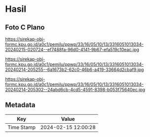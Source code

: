 # Hasil

## Foto C Plano

https://sirekap-obj-formc.kpu.go.id/a0c1/pemilu/ppwp/33/16/05/10/13/3316051013034-20240215-020724--ef7488fa-96d0-4141-9b67-efa519c10eac.jpg

https://sirekap-obj-formc.kpu.go.id/a0c1/pemilu/ppwp/33/16/05/10/13/3316051013034-20240214-205255--6a1673b2-62c0-46b6-a419-33664d2cbaf9.jpg

https://sirekap-obj-formc.kpu.go.id/a0c1/pemilu/ppwp/33/16/05/10/13/3316051013034-20240214-205302--24abd6cb-4cd5-4591-8398-b053f75640ec.jpg


## Metadata

| Key        | Value               |
| ---------- | ------------------- |
| Time Stamp | 2024-02-15 12:00:28 |



